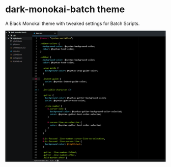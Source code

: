 # dark-monokai-batch theme

A Black Monokai theme with tweaked settings for Batch Scripts.

![](https://raw.githubusercontent.com/gerane/dark-monokai-batch/master/screenshot.PNG)
    
